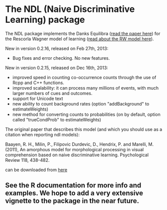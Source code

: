 # The NDL (Naive Discriminative Learning) package
 
The NDL package implements the Danks Equilibra ([read the paper here][1]) for the Rescorla Wagner model of learning ([read about the RW model here][2]).

New in version 0.2.16, released on Feb 27th, 2013:

* Bug fixes and error checking. No new features.

New in version 0.2.15, released on Dec 16th, 2013:

* improved speed in counting co-occurrence counts through the use of Rcpp and C++ functions.
* improved scalability: it can process many millions of events, with much larger numbers of cues and outcomes.
* support for Unicode text
* new ability to count background rates (option "addBackground" to estimateWeights)
* new method for converting counts to probabilities (on by default, option called "trueCondProb" to estimateWeights)
 
The original paper that describes this model (and which you should use as a citation when reporting ndl models):

Baayen, R. H., Milin, P., Filipovic Durdevic, D., Hendrix, P. and Marelli, M. (2011), An amorphous model for morphological processing in visual comprehension based on naive discriminative learning. Psychological Review 118, 438-482.

can be downloaded from [here][3]

## See the R documentation for more info and examples. We hope to add a very extensive vignette to the package in the near future.
 
[1]: http://repository.cmu.edu/philosophy/94/
[2]: http://en.wikipedia.org/wiki/Rescorla%E2%80%93Wagner_model
[3]: http://www.ualberta.ca/~baayen/publications/BaayenEtAlPsychReview.pdf
